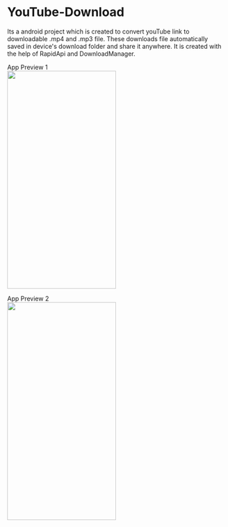 # YouTube-Download
Its a android  project which is created to convert youTube link to downloadable .mp4 and .mp3 file. These downloads file automatically saved in device's download folder and share it anywhere. It is created with the help of RapidApi and DownloadManager.   

App Preview 1
</br><img src="https://user-images.githubusercontent.com/66179464/104580804-bdcd8780-5683-11eb-963c-b6a201fd8ab8.gif" width="250" height="500" />

App Preview 2
</br><img src="https://user-images.githubusercontent.com/66179464/104583712-7ba64500-5687-11eb-8fc9-c4338921d314.jpeg" width="250" height="500" />

